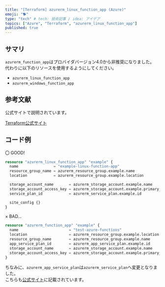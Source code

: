 ```yaml
---
title: "[Terraform] azurerm_linux_function_app (Azure)"
emoji: "🐕"
type: "tech" # tech: 技術記事 / idea: アイデア
topics: ["Azure", "Terraform", "azurerm_linux_function_app"]
published: true
---
```


## サマリ

`azurerm_function_app`はプロバイダバージョン4.0から非推奨になりました。  
代わりに以下のリソースを使用するようにしてください。  

- `azurerm_linux_function_app`
- `azurerm_windows_function_app`

## 参考文献

公式サイトで説明されています。  

[Terraform公式サイト](https://registry.terraform.io/providers/hashicorp/azurerm/latest/docs/resources/function_app.html)  

## コード例

〇 GOOD!  

```tf
resource "azurerm_linux_function_app" "example" {
  name                = "example-linux-function-app"
  resource_group_name = azurerm_resource_group.example.name
  location            = azurerm_resource_group.example.location

  storage_account_name       = azurerm_storage_account.example.name
  storage_account_access_key = azurerm_storage_account.example.primary_access_key
  service_plan_id            = azurerm_service_plan.example.id

  site_config {}
}
```

× BAD...  

```tf
resource "azurerm_function_app" "example" {
  name                       = "test-azure-functions"
  location                   = azurerm_resource_group.example.location
  resource_group_name        = azurerm_resource_group.example.name
  app_service_plan_id        = azurerm_app_service_plan.example.id
  storage_account_name       = azurerm_storage_account.example.name
  storage_account_access_key = azurerm_storage_account.example.primary_access_key
}
```

ちなみに、`azurerm_app_service_plan`は`azurerm_service_plan`へ変更となりました。  
こちらも[公式サイト](https://registry.terraform.io/providers/hashicorp/azurerm/latest/docs/resources/function_app#service_plan_id)に記載されています。  
